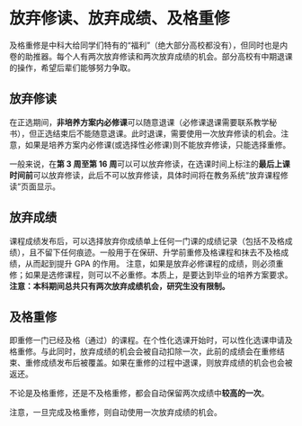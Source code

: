 # 放弃修读、放弃成绩、及格重修

及格重修是中科大给同学们特有的“福利”（绝大部分高校都没有），但同时也是内卷的助推器。每个人有两次放弃修读和两次放弃成绩的机会。部分高校有中期退课的操作，希望后辈们能够努力争取。



## 放弃修读

在正选期间，**非培养方案内必修课**可以随意退课（必修课退课需要联系教学秘书），但正选结束后不能随意退课。此时退课，需要使用一次放弃修读的机会。注意，如果是培养方案内必修课(或选择性必修课)则不能放弃修读，只能选择重修。

一般来说，在**第 3 周至第 16 周**可以可以放弃修读，在选课时间上标注的**最后上课时间前**可以放弃修读，此后不可以放弃修读，具体时间将在教务系统“放弃课程修读”页面显示。



## 放弃成绩

课程成绩发布后，可以选择放弃你成绩单上任何一门课的成绩记录（包括不及格成绩），且不留下任何痕迹。一般用于在保研、升学前重修及格课程和抹去不及格成绩，从而起到提升 GPA 的作用。 注意，如果是放弃必修课程的成绩，则必须重修；如果是选修课程，则可以不必重修。本质上，是要达到毕业的培养方案要求。**注意：本科期间总共只有两次放弃成绩机会，研究生没有限制。**



## 及格重修

即重修一门已经及格（通过）的课程。在个性化选课开始时，可以性化选课申请及格重修。与此同时，放弃成绩的机会会被自动扣除一次，此前的成绩会在重修结束、重修成绩发布后被覆盖。如果在重修的过程中退课，则放弃成绩的机会也会被返还。

不论是及格重修，还是不及格重修，都会自动保留两次成绩中**较高的一次**。

注意，一旦完成及格重修，则自动使用一次放弃成绩的机会。
